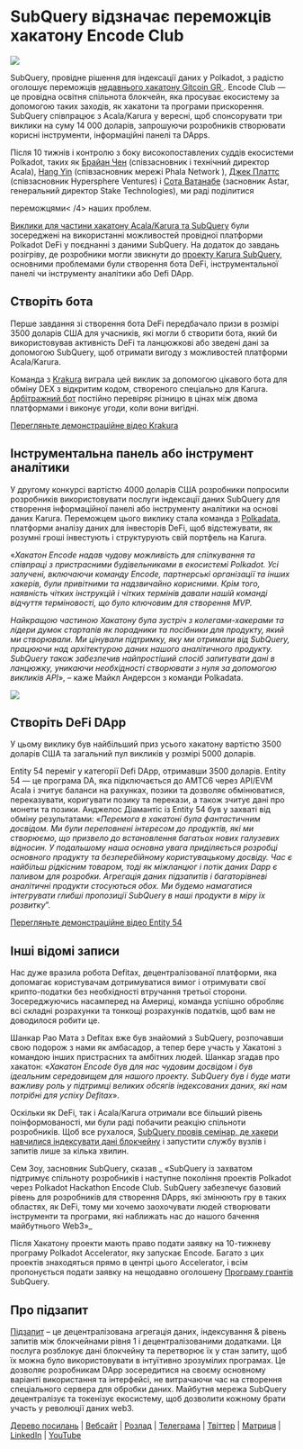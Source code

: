 # SubQuery відзначає переможців хакатону Encode Club

![](https://miro.medium.com/max/1400/1*KSv8qczywRPCEvWXeYiDNA.png)

SubQuery, провідне рішення для індексації даних у Polkadot, з радістю оголошує переможців [недавнього хакатону Gitcoin GR ](https://www.encode.club/). Encode Club — це провідна освітня спільнота блокчейн, яка просуває екосистему за допомогою таких заходів, як хакатони та програми прискорення. SubQuery співпрацює з Acala/Karura у вересні, щоб спонсорувати три виклики на суму 14 000 доларів, запрошуючи розробників створювати корисні інструменти, інформаційні панелі та DApps.

Після 10 тижнів і контролю з боку високопоставлених суддів екосистеми Polkadot, таких як [Брайан Чен](https://twitter.com/XiliangChen) (співзасновник і технічний директор Acala), [Hang Yin](https://twitter.com/bgmshana) (співзасновник мережі Phala Network ), [Джек Платтс](https://twitter.com/jackbplatts) (співзасновник Hypersphere Ventures) і [Сота Ватанабе](https://twitter.com/WatanabeSota) (засновник Astar, генеральний директор Stake Technologies), ми раді поділитися

переможцями< /4> наших проблем.</p> 

[Виклики для частини хакатону Acala/Karura та SubQuery](https://medium.com/encode-club/polkadot-hack-challenges-7cfeba1a4c0e) були зосереджені на використанні можливостей провідної платформи Polkadot DeFi у поєднанні з даними SubQuery. На додаток до завдань розігріву, де розробники могли звикнути до [проекту Karura SubQuery](https://explorer.subquery.network/subquery/AcalaNetwork/karura), основними проблемами були створення бота DeFi, інструментальної панелі чи інструменту аналітики або Defi DApp.



## Створіть бота

Перше завдання зі створення бота DeFi передбачало призи в розмірі 3500 доларів США для учасників, які могли б створити бота, який би використовував активність DeFi та ланцюжкові або зведені дані за допомогою SubQuery, щоб отримати вигоду з можливостей платформи Acala/Karura.

Команда з [Krakura](https://github.com/houtenbos/krakura-bot) виграла цей виклик за допомогою цікавого бота для обміну DEX з відкритим кодом, створеного спеціально для Karura. [Арбітражний бот](https://github.com/houtenbos/krakura-bot) постійно перевіряє різницю в цінах між двома платформами і виконує угоди, коли вони вигідні.

[Перегляньте демонстраційне відео Krakura](https://youtu.be/G7TNTzMDijU)



## Інструментальна панель або інструмент аналітики

У другому конкурсі вартістю 4000 доларів США розробники попросили розробників використовувати послуги індексації даних SubQuery для створення інформаційної панелі або інструменту аналітики на основі даних Karura. Переможцем цього виклику стала команда з [Polkadata](https://www.polkadata.xyz/), платформи аналізу даних для інвесторів DeFi, щоб відстежувати, як розумні гроші інвестують і структурують свій портфель на Karura.

«_Хакатон Encode надав чудову можливість для спілкування та співпраці з пристрасними будівельниками в екосистемі Polkadot. Усі залучені, включаючи команду Encode, партнерські організації та інших хакерів, були привітними та надзвичайно корисними. Крім того, наявність чітких інструкцій і чітких термінів давали нашій команді відчуття терміновості, що було ключовим для створення MVP._

_Найкращою частиною Хакатону була зустріч з колегами-хакерами та лідери думок стартапів як порадники та посібники для продукту, який ми створювали. Ми цінували підтримку, яку ми отримали від SubQuery, працюючи над архітектурою даних нашого аналітичного продукту. SubQuery також забезпечив найпростіший спосіб запитувати дані в ланцюжку, уникаючи необхідності створювати з нуля за допомогою викликів API_», – каже Майкл Андерсон з команди Polkadata.

![](https://miro.medium.com/max/1400/0*o01LCEIOu-FyUOWx)



## Створіть DeFi DApp

У цьому виклику був найбільший приз усього хакатону вартістю 3500 доларів США та загальний пул викликів у розмірі 5000 доларів.

Entity 54 переміг у категорії Defi DApp, отримавши 3500 доларів. Entity 54 — це програма DA, яка підключається до AMTC6 через API/EVM Acala і зчитує баланси на рахунках, позики та дозволяє обмінюватися, переказувати, коригувати позику та перекази, а також зчитує дані про монети та позики. Анджелос Діамантіс із Entity 54 був у захваті від обміну результатами: «_Перемога в хакатоні була фантастичним досвідом. Ми були переповнені інтересом до продуктів, які ми створюємо, що призвело до встановлення багатьох нових галузевих відносин. У подальшому наша основна увага приділяється розробці основного продукту та безперебійному користувацькому досвіду. Час є найбільш рідкісним товаром, тоді як міжланцюг і потік даних Dapp є паливом для розробки. Агрегація даних підзапитів і багаторівневі аналітичні продукти стосуються обох. Ми будемо намагатися інтегрувати глибші пропозиції SubQuery в наші продукти в міру їх розвитку_”.

[Перегляньте демонстраційне відео Entity 54](https://youtu.be/fU1BRVOtx2o)



## Інші відомі записи

Нас дуже вразила робота Defitax, децентралізованої платформи, яка допомагає користувачам дотримуватися вимог і отримувати свої крипто-податки без необхідності втручання третьої сторони. Зосереджуючись насамперед на Америці, команда успішно обробляє всі складні розрахунки та тонкощі розрахунків податків, щоб вам не доводилося робити це.

Шанкар Рао Мата з Defitax вже був знайомий з SubQuery, розпочавши свою подорож з нами як амбасадор, а тепер бере участь у Хакатоні з командою інших пристрасних та амбітних людей. Шанкар згадав про хакатон: «_Хакатон Encode був для нас чудовим досвідом і був ідеальним середовищем для нашого проекту. SubQuery був і буде мати важливу роль у підтримці великих обсягів індексованих даних, які нам потрібні для успіху Defitax_».

Оскільки як DeFi, так і Acala/Karura отримали все більший рівень поінформованості, ми були раді побачити реакцію спільноти розробників. Щоб все рухалося, [SubQuery провів семінар, де хакери навчилися індексувати дані блокчейну](https://www.youtube.com/watch?v=QUtWC_LZM8Q) і запустити службу вузлів і запитів лише за кілька хвилин.

Сем Зоу, засновник SubQuery, сказав _ «SubQuery із захватом підтримує спільноту розробників і наступне покоління проектів Polkadot через Polkadot Hackathon Encode Club. SubQuery забезпечує базовий рівень для розробників для створення DApps, які змінюють гру в таких областях, як DeFi, тому ми хочемо заохочувати людей створювати інструменти та програми, які наближать нас до нашого бачення майбутнього Web3»_

Після Хакатону проекти мають право подати заявку на 10-тижневу програму Polkadot Accelerator, яку запускає Encode. Багато з цих проектів знаходяться прямо в центрі цього Accelerator, і всім пропонується подати заявку на нещодавно оголошену [Програму грантів](https://subquery.network/grants) SubQuery.



## Про підзапит

[Підзапит](https://subquery.network/) – це децентралізована агрегація даних, індексування & рівень запитів між блокчейнами рівня 1 і децентралізованими додатками. Ця послуга розблокує дані блокчейну та перетворює їх у стан запиту, щоб їх можна було використовувати в інтуїтивно зрозумілих програмах. Це дозволяє розробникам DApp зосередитися на своєму основному варіанті використання та інтерфейсі, не витрачаючи час на створення спеціального сервера для обробки даних. Майбутня мережа SubQuery децентралізує та токенізує екосистему, щоб дозволити кожному брати участь у революції даних web3.

[Дерево посилань](https://linktr.ee/subquerynetwork) | [Вебсайт](https://subquery.network/) | [Розлад](https://discord.com/invite/78zg8aBSMG) | [Телеграма](https://t.me/subquerynetwork) | [Твіттер](https://twitter.com/subquerynetwork) | [Матриця](https://matrix.to/#/#subquery:matrix.org) | [LinkedIn](https://www.linkedin.com/company/subquery) | [YouTube](https://www.youtube.com/channel/UCi1a6NUUjegcLHDFLr7CqLw)
